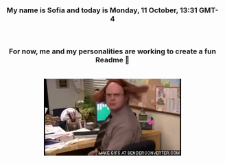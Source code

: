 


<div align="center">
<h3 >My name is Sofia and today is Monday, 11 October, 13:31 GMT-4</h3><br>
<h3 >For now, me and my personalities are working to create a fun Readme 👋
</h3><br>
<img src='img/dwight.gif' alt='working...'/>
</div>
